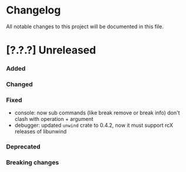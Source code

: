 # Changelog

All notable changes to this project will be documented in this file.

# [?.?.?] Unreleased

### Added

### Changed

### Fixed
- console: now sub commands (like break remove or break info) don't clash with operation + argument
- debugger: updated `unwind` crate to 0.4.2, now it must support rcX releases of libunwind

### Deprecated

### Breaking changes
